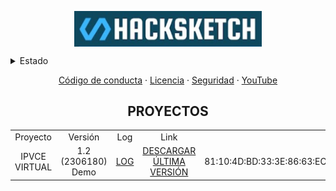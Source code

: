 <p align="center">
 <img width="300px" src="img/Captura de pantalla 2023-05-22 023531.png" align="center" alt="Hacksketch" /></p>

<details>
<summary>Estado</summary>
 
![Anurag's GitHub stats](https://github-readme-stats.vercel.app/api?username=MrJayrus&show_icons=true&theme=transparent)
 
</details>

<p align="center">
 <a href="code_of_conduct.md">Código de conducta</a>
 ·
 <a href="LICENSE">Licencia</a>
  ·
 <a href="SECURITY.md">Seguridad</a>
 ·
 <a href="https://www.youtube.com/channel/UCCAR_X7zHvdlGp7ixDjsepw">YouTube</a>
</p>
<h2 align="center">PROYECTOS </h2>
<table>
  <tr>
    <td align="center">Proyecto</td>
    <td align="center">Versión</td>
    <td align="center">Log</td>
    <td align="center">Link</td>
   <td align="center">SHA256</td>
  </tr>
   <tr>
   <td align="center">IPVCE VIRTUAL</td>
    <td align="center">1.2 (2306180) Demo</td>
    <td align="center"><a href="https://github.com/MrJayrus/Hacksketch/blob/7d8ca4466dade8e3f72228771cfd1314c7e2fef5/ipvce_virtual_log.md">LOG</a></td>
    <td align="center"><a href="paquetes/IPVCE%20VIRTUAL_1.2%20Rebuild.apk">DESCARGAR ÚLTIMA VERSIÓN</a></td>
   <td align="center">81:10:4D:BD:33:3E:86:63:EC:0A:60:F7:31:42:E9:FD:AC:AB:1A:13:CA:D2:66:43:C9:52:77:D8:78:71:0D:83</td>
</tr>
</table>
